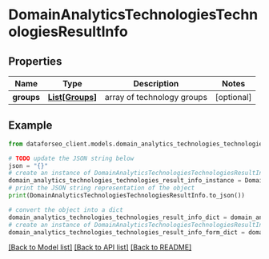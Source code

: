 # DomainAnalyticsTechnologiesTechnologiesResultInfo


## Properties

Name | Type | Description | Notes
------------ | ------------- | ------------- | -------------
**groups** | [**List[Groups]**](Groups.md) | array of technology groups | [optional] 

## Example

```python
from dataforseo_client.models.domain_analytics_technologies_technologies_result_info import DomainAnalyticsTechnologiesTechnologiesResultInfo

# TODO update the JSON string below
json = "{}"
# create an instance of DomainAnalyticsTechnologiesTechnologiesResultInfo from a JSON string
domain_analytics_technologies_technologies_result_info_instance = DomainAnalyticsTechnologiesTechnologiesResultInfo.from_json(json)
# print the JSON string representation of the object
print(DomainAnalyticsTechnologiesTechnologiesResultInfo.to_json())

# convert the object into a dict
domain_analytics_technologies_technologies_result_info_dict = domain_analytics_technologies_technologies_result_info_instance.to_dict()
# create an instance of DomainAnalyticsTechnologiesTechnologiesResultInfo from a dict
domain_analytics_technologies_technologies_result_info_form_dict = domain_analytics_technologies_technologies_result_info.from_dict(domain_analytics_technologies_technologies_result_info_dict)
```
[[Back to Model list]](../README.md#documentation-for-models) [[Back to API list]](../README.md#documentation-for-api-endpoints) [[Back to README]](../README.md)



